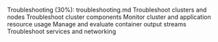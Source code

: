 Troubleshooting (30%): troubleshooting.md
Troubleshoot clusters and nodes
Troubleshoot cluster components
Monitor cluster and application resource usage
Manage and evaluate container output streams
Troubleshoot services and networking

